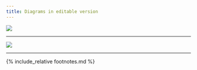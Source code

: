 ```yaml
---
title: Diagrams in editable version
---
```


![](../img/image07.png)

* * * * *

![](../img/image00.png)

* * * * *

{% include_relative footnotes.md %}
